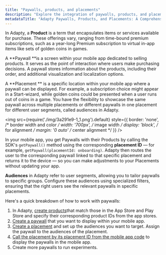 ```yaml
---
title: "Paywalls, products, and placements"
description: "Explore the integration of paywalls, products, and placements in Adapty, enabling tailored user experiences and optimized content delivery within your mobile app. Learn how to effectively create and manage paywalls, products, and placements for enhanced user engagement."
metadataTitle: "Adapty Paywalls, Products, and Placements: A Comprehensive Overview"
---
```


In Adapty, a **Product** is a term that encapsulates items or services available for purchase. These offerings vary, ranging from time-bound premium subscriptions, such as a year-long Premium subscription to virtual in-app items like sets of golden coins in games.

A **Paywall **is a screen within your mobile app dedicated to selling products. It serves as the point of interaction where users make purchasing decisions. A paywall stores information about the products, including their order, and additional visualization and localization options.

A **Placement ** is a specific location within your mobile app where a paywall can be displayed. For example, a subscription choice might appear in a Start-wizard, while golden coins could be presented when a user runs out of coins in a game. You have the flexibility to showcase the same paywall across multiple placements or different paywalls in one placement for different user segments, called audiences in Adapty.


<img
  src={require('./img/3a291e9-1_1.png').default}
  style={{
    border: 'none', /* border width and color */
    width: '700px', /* image width */
    display: 'block', /* for alignment */
    margin: '0 auto' /* center alignment */
  }}
/>





In your mobile app, you get Paywalls with their Products by calling the SDK's `getPaywall()` method using the corresponding **placement ID** — for example, `getPaywall(placementId: onboarding)`. Adapty then routes the user to the corresponding paywall linked to that specific placement and returns it to the device — so you can make adjustments to your Placements without updating your app.

**Audiences** in Adapty refer to user segments, allowing you to tailor paywalls to specific groups. Configure these audiences using specialized filters, ensuring that the right users see the relevant paywalls in specific placements.

Here's a quick breakdown of how to work with paywalls:

1. In Adapty, [create products](create-product)that match those in the App Store and Play Store and specify their corresponding product IDs from the app stores.
2. [Create a paywall](create-paywall) that you want to display within your mobile app.
3. [Create a placement](docs:placements#create-a-new-placement) and set up the audiences you want to target. Assign the paywall to the audiences of the placement.
4. [Call the placement by its placement ID from the mobile app code](displaying-products) to display the paywalls in the mobile app.
5. Create more paywalls to run experiments.